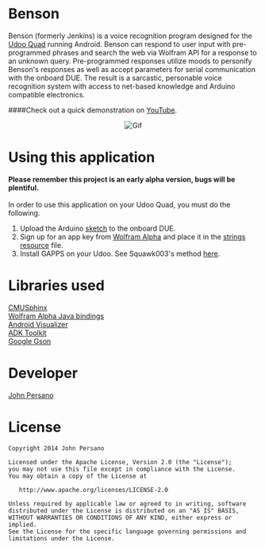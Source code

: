 Benson
=================

Benson (formerly Jenkins) is a voice recognition program designed for the [Udoo Quad](http://shop.udoo.org/usa/?___from_store=usa&popup=no) running Android. Benson can respond to user input with pre-programmed phrases and search the web via Wolfram API for a response to an unknown query. Pre-programmed responses utilize moods to personify Benson's responses as well as accept parameters for serial communication with the onboard DUE. The result is a sarcastic, personable voice recognition system with access to net-based knowledge and Arduino compatible electronics.

####Check out a quick demonstration on [YouTube](http://youtu.be/HjJCI1Hjb2c).

<p align="center">
  <img src="http://i1016.photobucket.com/albums/af284/Turbopwned/bwd6j.gif" alt="Gif"/>
</p>



Using this application
=========
**Please remember this project is an early alpha version, bugs will be plentiful.**<br> 
<br>
In order to use this application on your Udoo Quad, you must do the following.

1. Upload the Arduino [sketch](https://github.com/JohnPersano/Benson/blob/master/arduino/sketches/simple_sketch.ino) to the onboard DUE. 
2. Sign up for an app key from [Wolfram Alpha](https://developer.wolframalpha.com/portal/signin.html) and place it in the [strings resource](https://github.com/JohnPersano/Benson/blob/master/app/src/main/res/values/strings.xml) file.
3. Install GAPPS on your Udoo. See Squawk003's method [here](http://www.udoo.org/forum/install-google-apps-t327-20.html).


Libraries used
=========
[CMUSphinx](http://cmusphinx.sourceforge.net/wiki/tutorialandroid) <br>
[Wolfram Alpha Java bindings](http://products.wolframalpha.com/api/libraries.html) <br>
[Android Visualizer](https://github.com/felixpalmer/android-visualizer) <br>
[ADK Toolkit](https://github.com/palazzem/adk-toolkit) <br>
[Google Gson](https://code.google.com/p/google-gson/)

Developer
=========
[John Persano](https://plus.google.com/+JohnPersano)


License
=======

    Copyright 2014 John Persano

    Licensed under the Apache License, Version 2.0 (the "License");
    you may not use this file except in compliance with the License.
    You may obtain a copy of the License at

       http://www.apache.org/licenses/LICENSE-2.0

    Unless required by applicable law or agreed to in writing, software
    distributed under the License is distributed on an "AS IS" BASIS,
    WITHOUT WARRANTIES OR CONDITIONS OF ANY KIND, either express or implied.
    See the License for the specific language governing permissions and
    limitations under the License.

